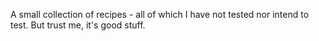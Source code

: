 A small collection of recipes - all of which I have not tested nor intend to test. 
But trust me, it's good stuff.
